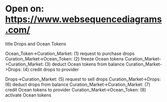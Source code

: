 # Open on: https://www.websequencediagrams.com/

title Drops and Ocean Tokens

Ocean_Token->Curation_Market: (1) request to purchase drops
Curation_Market->Ocean_Token: (2) freeze Ocean tokens
Curation_Market->Curation_Market: (3) deduct Ocean tokens from balance
Curation_Market->Drops: (4) credit drops to provider

Drops->Curation_Market: (5) request to sell drops
Curation_Market->Drops: (6) deduct drops from balance
Curation_Market->Curation_Market: (7) credit Ocean tokens to provider
Curation_Market->Ocean_Token: (8) activate Ocean tokens
